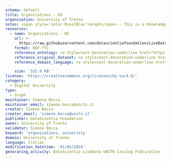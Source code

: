 ```yaml
---
schema: default
title: Organizations - KG
organization: University of Trento
notes: <span style='color:RoyalBlue'>Graph</span> - This is a Knowledge Graph, created by the University of Trento (UNITN), that includes information about the organizations in the UNITN.
resources:
  - name: Organizations - KG
    url: >-
      https://raw.githubusercontent.com/datascientiafoundation/LiveDataUNITN-DREP/main/Data%20Resources/KGs/DU-UNITN-organizations-kg.ttl
    format: RDF-TTL
    reference_ontology: <a style=text-decoration:underline href="https://datascientiafoundation.github.io/LiveDataUNITN/datasets/DU-UNITN-ontology/">DU Ontology UNITN</a>
    reference_original_dataset: <a style=text-decoration:underline href="https://datascientiafoundation.github.io/LiveDataUNITN/datasets/UNITN-organizations/">Organizations</a>
    reference_domain_language: <a style=text-decoration:underline href="https://datascientiafoundation.github.io/LiveDataUNITN/datasets/DU-UNITN-language/">DU Concepts UNITN</a>

    size: '332.8 KB'
license: 'https://creativecommons.org/licenses/by-sa/4.0/'
category:
  - Digital University
type:
  - Graph
maintainer: Simone Bocca
maintainer_email: simone.bocca@unitn.it
creator: Simone Bocca
creator_email: 'simone.bocca@unitn.it'
publisher: DataScientia Foundation
owner: University of Trento
validator: Simone Bocca
keyword: 'organizations, university'
domain: University of Trento
language: Italian
modification_datetime: '01/05/2024'
generating_activity: DataScientia LiveData UNITN Catalog Publication
---
```

